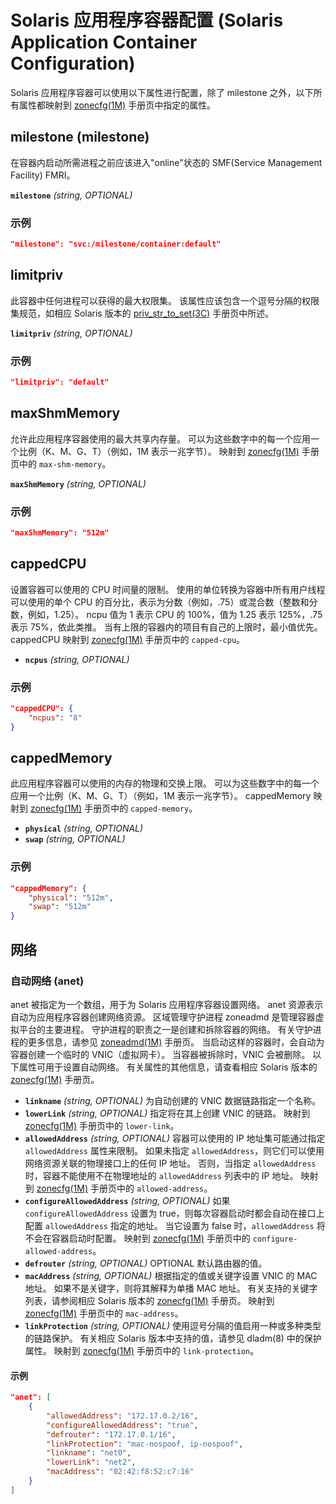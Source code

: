 # <a name="solarisApplicationContainerConfiguration" />Solaris 应用程序容器配置 (Solaris Application Container Configuration)

Solaris 应用程序容器可以使用以下属性进行配置，除了 milestone 之外，以下所有属性都映射到 [zonecfg(1M)][zonecfg.1m_2] 手册页中指定的属性。

## <a name="configSolarisMilestone" />milestone (milestone)
在容器内启动所需进程之前应该进入"online"状态的 SMF(Service Management Facility) FMRI。

**`milestone`** *(string, OPTIONAL)*

### 示例
```json
"milestone": "svc:/milestone/container:default"
```

## <a name="configSolarisLimitpriv" />limitpriv
此容器中任何进程可以获得的最大权限集。
该属性应该包含一个逗号分隔的权限集规范，如相应 Solaris 版本的 [priv_str_to_set(3C)][priv-str-to-set.3c] 手册页中所述。

**`limitpriv`** *(string, OPTIONAL)*

### 示例
```json
"limitpriv": "default"
```

## <a name="configSolarisMaxShmMemory" />maxShmMemory
允许此应用程序容器使用的最大共享内存量。
可以为这些数字中的每一个应用一个比例（K、M、G、T）（例如，1M 表示一兆字节）。
映射到 [zonecfg(1M)][zonecfg.1m_2] 手册页中的 `max-shm-memory`。

**`maxShmMemory`** *(string, OPTIONAL)*

### 示例
```json
"maxShmMemory": "512m"
```

## <a name="configSolarisCappedCpu" />cappedCPU
设置容器可以使用的 CPU 时间量的限制。
使用的单位转换为容器中所有用户线程可以使用的单个 CPU 的百分比，表示为分数（例如，.75）或混合数（整数和分数，例如，1.25）。
ncpu 值为 1 表示 CPU 的 100%，值为 1.25 表示 125%，.75 表示 75%，依此类推。
当有上限的容器内的项目有自己的上限时，最小值优先。
cappedCPU 映射到 [zonecfg(1M)][zonecfg.1m_2] 手册页中的 `capped-cpu`。

* **`ncpus`** *(string, OPTIONAL)*

### 示例
```json
"cappedCPU": {
    "ncpus": "8"
}
```

## <a name="configSolarisCappedMemory" />cappedMemory
此应用程序容器可以使用的内存的物理和交换上限。
可以为这些数字中的每一个应用一个比例（K、M、G、T）（例如，1M 表示一兆字节）。
cappedMemory 映射到 [zonecfg(1M)][zonecfg.1m_2] 手册页中的 `capped-memory`。

* **`physical`** *(string, OPTIONAL)*
* **`swap`** *(string, OPTIONAL)*

### 示例
```json
"cappedMemory": {
    "physical": "512m",
    "swap": "512m"
}
```

## <a name="configSolarisNetwork" />网络

### <a name="configSolarisAutomaticNetwork" />自动网络 (anet)
anet 被指定为一个数组，用于为 Solaris 应用程序容器设置网络。
anet 资源表示自动为应用程序容器创建网络资源。
区域管理守护进程 zoneadmd 是管理容器虚拟平台的主要进程。
守护进程的职责之一是创建和拆除容器的网络。
有关守护进程的更多信息，请参见 [zoneadmd(1M)][zoneadmd.1m] 手册页。
当启动这样的容器时，会自动为容器创建一个临时的 VNIC（虚拟网卡）。
当容器被拆除时，VNIC 会被删除。
以下属性可用于设置自动网络。
有关属性的其他信息，请查看相应 Solaris 版本的 [zonecfg(1M)][zonecfg.1m_2] 手册页。

* **`linkname`** *(string, OPTIONAL)* 为自动创建的 VNIC 数据链路指定一个名称。
* **`lowerLink`** *(string, OPTIONAL)* 指定将在其上创建 VNIC 的链路。
映射到 [zonecfg(1M)][zonecfg.1m_2] 手册页中的 `lower-link`。
* **`allowedAddress`** *(string, OPTIONAL)* 容器可以使用的 IP 地址集可能通过指定 `allowedAddress` 属性来限制。
    如果未指定 `allowedAddress`，则它们可以使用网络资源关联的物理接口上的任何 IP 地址。
    否则，当指定 `allowedAddress` 时，容器不能使用不在物理地址的 `allowedAddress` 列表中的 IP 地址。
    映射到 [zonecfg(1M)][zonecfg.1m_2] 手册页中的 `allowed-address`。
* **`configureAllowedAddress`** *(string, OPTIONAL)* 如果 `configureAllowedAddress` 设置为 true，则每次容器启动时都会自动在接口上配置 `allowedAddress` 指定的地址。
    当它设置为 false 时，`allowedAddress` 将不会在容器启动时配置。
    映射到 [zonecfg(1M)][zonecfg.1m_2] 手册页中的 `configure-allowed-address`。
* **`defrouter`** *(string, OPTIONAL)* OPTIONAL 默认路由器的值。
* **`macAddress`** *(string, OPTIONAL)* 根据指定的值或关键字设置 VNIC 的 MAC 地址。
    如果不是关键字，则将其解释为单播 MAC 地址。
    有关支持的关键字列表，请参阅相应 Solaris 版本的 [zonecfg(1M)][zonecfg.1m_2] 手册页。
    映射到 [zonecfg(1M)][zonecfg.1m_2] 手册页中的 `mac-address`。
* **`linkProtection`** *(string, OPTIONAL)* 使用逗号分隔的值启用一种或多种类型的链路保护。
    有关相应 Solaris 版本中支持的值，请参见 dladm(8) 中的保护属性。
    映射到 [zonecfg(1M)][zonecfg.1m_2] 手册页中的 `link-protection`。

#### 示例
```json
"anet": [
    {
        "allowedAddress": "172.17.0.2/16",
        "configureAllowedAddress": "true",
        "defrouter": "172.17.0.1/16",
        "linkProtection": "mac-nospoof, ip-nospoof",
        "linkname": "net0",
        "lowerLink": "net2",
        "macAddress": "02:42:f8:52:c7:16"
    }
]
```

[priv-str-to-set.3c]: https://docs.oracle.com/cd/E86824_01/html/E54766/priv-str-to-set-3c.html
[zoneadmd.1m]: https://docs.oracle.com/cd/E86824_01/html/E54764/zoneadmd-1m.html
[zonecfg.1m_2]: https://docs.oracle.com/cd/E86824_01/html/E54764/zonecfg-1m.html 